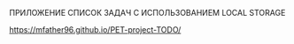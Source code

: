 ПРИЛОЖЕНИЕ СПИСОК ЗАДАЧ С ИСПОЛЬЗОВАНИЕМ LOCAL STORAGE

https://mfather96.github.io/PET-project-TODO/

